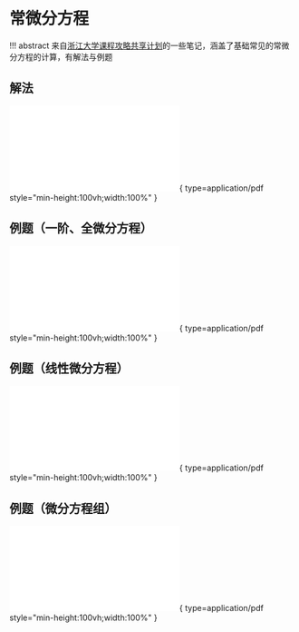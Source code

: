 # 常微分方程
!!! abstract
    来自[浙江大学课程攻略共享计划](https://qsctech.github.io/zju-icicles/%E5%B8%B8%E5%BE%AE%E5%88%86%E6%96%B9%E7%A8%8B/)的一些笔记，涵盖了基础常见的常微分方程的计算，有解法与例题
## 解法
![Alt text](<./ODE_note.pdf>){ type=application/pdf style="min-height:100vh;width:100%" }
## 例题（一阶、全微分方程）
![1](<./problems_1.pdf>){ type=application/pdf style="min-height:100vh;width:100%" }
## 例题（线性微分方程）
![2](<./problems_2.pdf>){ type=application/pdf style="min-height:100vh;width:100%" }
## 例题（微分方程组）
![Alt text](<./problems_3.pdf>){ type=application/pdf style="min-height:100vh;width:100%" }